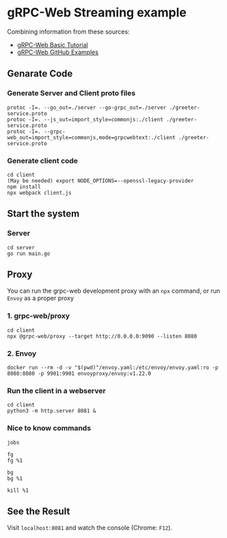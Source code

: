 # gRPC-Web Streaming example

Combining information from these sources:

- [gRPC-Web Basic Tutorial](https://grpc.io/docs/platforms/web/basics/)
- [gRPC-Web GitHub Examples](https://github.com/grpc/grpc-web/tree/master/net/grpc/gateway/examples/helloworld)

## Genarate Code

### Generate Server and Client proto files

    protoc -I=. --go_out=./server --go-grpc_out=./server ./greeter-service.proto
    protoc -I=. --js_out=import_style=commonjs:./client ./greeter-service.proto
    protoc -I=. --grpc-web_out=import_style=commonjs,mode=grpcwebtext:./client ./greeter-service.proto

### Generate client code

    cd client
    (May be needed) export NODE_OPTIONS=--openssl-legacy-provider
    npm install
    npx webpack client.js

## Start the system

### Server

    cd server
    go run main.go

## Proxy

You can run the grpc-web development proxy with an `npx` command, or run `Envoy` as a proper proxy

### 1. grpc-web/proxy

    cd client
    npx @grpc-web/proxy --target http://0.0.0.0:9090 --listen 8080

### 2. Envoy

    docker run --rm -d -v "$(pwd)"/envoy.yaml:/etc/envoy/envoy.yaml:ro -p 8080:8080 -p 9901:9901 envoyproxy/envoy:v1.22.0

### Run the client in a webserver

    cd client
    python3 -m http.server 8081 &

### Nice to know commands

    jobs

    fg
    fg %1

    bg
    bg %1

    kill %1

## See the Result

Visit `localhost:8081` and watch the console (Chrome: `F12`).
